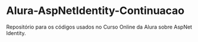 # Alura-AspNetIdentity-Continuacao
Repositório para os códigos usados no Curso Online da Alura sobre AspNet Identity.
